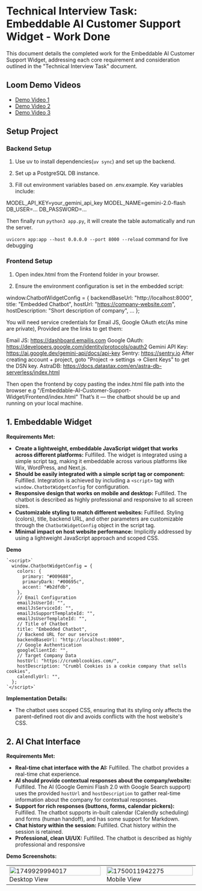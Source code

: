 # Technical Interview Task: Embeddable AI Customer Support Widget - Work Done

This document details the completed work for the Embeddable AI Customer Support Widget, addressing each core requirement and consideration outlined in the "Technical Interview Task" document.

## Loom Demo Videos

- [Demo Video 1](https://www.loom.com/share/043d8422b38e4b658230b7011a29049f?sid=ece64777-9ed4-428a-9ffc-d4fe0af53c29)
- [Demo Video 2](https://www.loom.com/share/043d8422b38e4b658230b7011a29049f?sid=ece64777-9ed4-428a-9ffc-d4fe0af53c29)
- [Demo Video 3](https://www.loom.com/share/503870836f474ad9aecf4e06ff4b425a?sid=4668a988-bef3-4f45-a152-3be41908198d)

## Setup Project

### Backend Setup

1. Use uv to install dependencies(`uv sync`) and set up the backend.

2. Set up a PostgreSQL DB instance.

3. Fill out environment variables based on .env.example. Key variables include:

MODEL_API_KEY=your_gemini_api_key
MODEL_NAME=gemini-2.0-flash
DB_USER=...
DB_PASSWORD=...

Then finally run `python3 app.py`, it will create the table automatically and run the server.

`uvicorn app:app --host 0.0.0.0 --port 8000 --reload` command for live debugging

### Frontend Setup

1. Open index.html from the Frontend folder in your browser.

2. Ensure the environment configuration is set in the embedded script:

window.ChatbotWidgetConfig = {
  backendBaseUrl: "http://localhost:8000",
  title: "Embedded Chatbot",
  hostUrl: "https://company-website.com",
  hostDescription: "Short description of company",
  ...
};

You will need service credentials for Email JS, Google OAuth etc(As mine are private), Provided are the links to get them:

Email JS: https://dashboard.emailjs.com
Google OAuth: https://developers.google.com/identity/protocols/oauth2
Gemini API Key: https://ai.google.dev/gemini-api/docs/api-key
Sentry: https://sentry.io After creating account + project, goto "Project -> settings -> Client Keys" to get the DSN key.
AstraDB: https://docs.datastax.com/en/astra-db-serverless/index.html

Then open the frontend by copy pasting the index.html file path into the browser e.g  "/Embeddable-AI-Customer-Support-Widget/Frontend/index.html"
That’s it — the chatbot should be up and running on your local machine. 

## 1. Embeddable Widget

**Requirements Met:**

- **Create a lightweight, embeddable JavaScript widget that works across different platforms:** Fulfilled. The widget is integrated using a simple script tag, making it embeddable across various platforms like Wix, WordPress, and Next.js.
- **Should be easily integrated with a simple script tag or component:** Fulfilled. Integration is achieved by including a `<script>` tag with `window.ChatbotWidgetConfig` for configuration.
- **Responsive design that works on mobile and desktop:** Fulfilled. The chatbot is described as highly professional and responsive to all screen sizes.
- **Customizable styling to match different websites:** Fulfilled. Styling (colors), title, backend URL, and other parameters are customizable through the `ChatbotWidgetConfig` object in the script tag.
- **Minimal impact on host website performance:** Implicitly addressed by using a lightweight JavaScript approach and scoped CSS.

**Demo**

    `<script>`
      window.ChatbotWidgetConfig = {
        colors: {
          primary: "#009688",
          primaryDark: "#00695c",
          accent: "#b2dfdb",
        },
        // Email Configuration
        emailJsUserId: "",
        emailJsServiceId: "",
        emailJsSupportTemplateId: "",
        emailJsUserTemplateId: "",
        // Title of Chatbot
        title: "Embedded Chatbot",
        // Backend URL for our service
        backendBaseUrl: "http://localhost:8000",
        // Google Authentication
        googleClientId: "",
        // Target Company Data
        hostUrl: "https://crumblcookies.com/",
        hostDescription: "Crumbl Cookies is a cookie company that sells cookies",
        calendlyUrl: "",
      };
    `</script>`

**Implementation Details:**

- The chatbot uses scoped CSS, ensuring that its styling only affects the parent-defined root div and avoids conflicts with the host website's CSS.

## 2. AI Chat Interface

**Requirements Met:**

- **Real-time chat interface with the AI:** Fulfilled. The chatbot provides a real-time chat experience.
- **AI should provide contextual responses about the company/website:** Fulfilled. The AI (Google Gemini Flash 2.0 with Google Search support) uses the provided `hostUrl` and `hostDescription` to gather real-time information about the company for contextual responses.
- **Support for rich responses (buttons, forms, calendar pickers):** Fulfilled. The chatbot supports in-built calendar (Calendly scheduling) and forms (human handoff), and has some support for Markdown.
- **Chat history within the session:** Fulfilled. Chat history within the session is retained.
- **Professional, clean UI/UX:** Fulfilled. The chatbot is described as highly professional and responsive

**Demo Screenshots:**

<table style="width: 100%; height: 50%;">
  <tr>
    <td><img src="image/main/1749929994017.png" alt="1749929994017" style="width: 100%; height: 100%;"> Desktop View</td>
    <td><img src="image/readme/1750011942275.png" alt="1750011942275" style="width: 100%; height: 100%;">Mobile View</td>
  </tr>
</table>

**Implementation Details:**

- All user sessions and their chat histories are stored in the backend database.

## 3. Action 1: Google Calendar Integration (Required)

**Requirements Met:**

- **Connect to Google Calendar API to pull real-time availability:** Fulfilled, but with a strategic alternative. Instead of directly integrating with Google Calendar API, Calendly's iFrame solution was chosen, which inherently handles real-time availability.
- **Display available time slots to users in a user-friendly format:** Fulfilled by Calendly's iFrame, which provides a visual calendar for selecting days
- **Allow users to book appointments directly through the widget:** Fulfilled by Calendly's iFrame integration
- **Create calendar events with Google Meet links automatically:** Fulfilled by Calendly's functionality.
- **Send confirmation emails with calendar invites:** Fulfilled by Calendly's functionality
- **Handle timezone conversions properly:** Fulfilled by Calendly's built-in timezone management.

**Demo Screenshots:**

<!-- BEGIN COLLAGE 1 -->

<table>
  <tr>
    <td><img src="image/main/1749929072956.png" alt="1749929072956" style="width: 100%; height: 50%;"></td>
    <td><img src="image/main/1749929274951.png" alt="1749929274951" style="width: 100%; height: 50%;"></td>
    <td><img src="image/main/1749929286416.png" alt="1749929286416" style="width: 100%; height: 50%;"></td>
    <td><img src="image/main/1749929297689.png" alt="1749929297689" style="width: 100%; height: 50%;"></td>
  </tr>
</table>
<!-- END COLLAGE 1 -->

**Implementation Details:**

- Calendly was chosen as a ready-to-use solution via an iFrame, eliminating the need to build Google Calendar API integrations from scratch and leveraging Calendly's proven user experience and features.
- Appointment rescheduling and slot availability management are handled directly from the Calendly website.

## 4. Action 2: Human Handoff (Required)

**Requirements Met:**

- **When user requests to talk to a human, show a form to collect:**

  - Name (required)
  - Email (required)
  - Phone (optional)
  - Message/Issue description (required)
  - Priority level (Low/Medium/High/Urgent)
  - **All form requirements are met within the application.**
- **Send email notification to support team with form details:** Fulfilled using EmailJS.
- **Send auto-confirmation email to the user:** Fulfilled using EmailJS.
- **Generate a support ticket ID for tracking:** Fulfilled. A support ticket ID is generated for tracking, as shown in the email example and all support tickets along with their status(Open|Closed|Inprogress) saved in the database for tracking.

**Demo Screenshots:**

<!-- BEGIN COLLAGE 2 -->

<table>
  <tr>
    <td><img src="image/main/1749929315036.png" alt="1749929315036" style="width: 100%; height: 50%;"></td>
    <td><img src="image/main/1749929328159.png" alt="1749929328159" style="width: 100%; height: 50%;"></td>
  </tr>
</table>
<!-- END COLLAGE 2 -->

**Implementation Details:**

- A user issue tracking system is built into the backend to conveniently manage user issues.
- EmailJS is used for sending email notifications to the support team and auto-confirmations to the user.

## 5. Interaction Logging (Required)

**Requirements Met:**

- **Log all conversations to Supabase|Postgres database:** Fulfilled. All user sessions and messages are stored in the backend databases.
- **Track user sessions, messages, and actions taken:** Fulfilled. Stored sessions include information regarding bookings and human handoff forms.
- **Store metadata like timestamps, user info, conversation outcomes:** Fulfilled. This information is part of the stored sessions.
- **Basic analytics on conversation volume and success rates:** Fulfilled. Information is processed daily via a cron job to get the volume of conversations and success rates and furthermore using sentry to track all API bugs, errors etc in real time

**Demo Screenshots:**

<table>
  <tr>
    <td><img src="image/readme/1749976763812.png" alt="1749976763812" style="width: 100%; height: 50%;">Sentry</td>
    <td><img src="image/readme/1749976821435.png" alt="1749976821435" style="width: 100%; height: 50%;">Analytics</td>
  </tr>
</table>

**Implementation Details:**

- PostgreSQL is the chosen database for logging interactions in local development but Supabase provides instance of PostgreSQL in production so wouldn't be an issue. Furthermore Sentry is chosen for error and issues logging of the APIs.

## Technical Stack Requirements

**Backend:**

- **Database:** PostgreSQL 14.
- **LLM:** Google Gemini Flash 2.0 (via OpenRouter API, with Google Search Support enabled).
- **APIs:** Email service (EmailJS[Used in Frontend]), Calendly (instead of Google Calendar API).
- **Framework:** FAST API with Python.
- **Other:** Alembic(Data Migrations), Sentry(Issues Logging), Rate Limiter, Google Authentication, Ruff(Python Linter), Pydantic(Typing Within Python), SQL Alchemy(ORM).

**Frontend:**

- **Widget:** Vanilla JS.
- **Styling:** Scoped CSS.
- **Build:** Bundling for easy distribution.
- **Other:** EmailJS, Calendly, Google Authentication, Markdown parser, Emoji Picker, HTML.

## Architecture Considerations for Future

- **Appointment Rescheduling:** Already handled by Calendly, which offers API support for this.
- **Internal Database Queries:** Easily attachable using SQL Alchemy ORM with Alembic migrations or via API calls.
- **Live Agent Handoff:** A flag or quick email notification to a human agent, with a real-time websocket connection if availability is confirmed, can facilitate seamless transition.
- **Multi-language Support:** Easily done with the prompt.
- **Advanced Analytics:** Basic analytics are implemented, with potential for improvement on the analytics module or integration with tools like Google Analytics. Sentry  also used for advanced issue related analytics.

**Overall Architecture:**

- The backend infrastructure is built on a "screaming architecture," emphasizing modularity and ease of modification. Furthermore OOP(Object Oriented Programming) is being utilized for service modules which can allow us for easy import of modules in other services and Functional Programming for REST APIs.
- The chatbot is designed to be highly modular, allowing most changes to be handled by adjusting frontend parameters, with the backend automatically adapting.

## Deliverables

- **Widget Implementation:**

  - Embeddable JavaScript file: Provided through the script tag integration.
  - Demo HTML page: Implied by the integration instructions.
  - Basic customization options: Covered by the `ChatbotWidgetConfig`.
- **Backend API:**

  - RESTful API endpoints for chat, calendar, and support requests: Implemented with FAST API.
  - Google Calendar integration for availability and booking: Fulfilled through Calendly integration
  - Email notification system for support requests: Implemented using EmailJS.
  - Database operations for logging interactions: Handled with Postgres and Sentry.
- **Database Setup:**

  - PostgreSQL Native project with proper tables for conversations, bookings, and support requests: Implemented except for bookings as Calendly is handling it automatically.
  - Vector embeddings setup for AI context: Not explicitly required or implemented based on the chosen AI context approach (Google Search with Gemini 2.0) which retrieves information automatically based on public information of the company(Website etc).
- **Documentation:**

  - Integration guide: Provided in the `script` tag example.
  - API documentation: Provided by FAST API[Use the FAST API interactive docs] and also in the commented code.

  ![1749978348993.png](image/readme/1749978348993.png)

  <table>
      <tr>
        <td><img src="image/readme/1749977650402.png" alt="Image 2" style="width: 100%; height: 50%;"></td>
        <td><img src="image/readme/1749977669087.png" alt="Image 3" style="width: 100%; height: 50%;"></td>
      </tr>
    </table>
  - Setup instructions for Google Calendar and email services: Covered by the Calendly URL and EmailJS credentials in the configuration.

## Evaluation Criteria

- **Technical Implementation (40%):**

  - Clean, well-organized code: Implied by the "screaming architecture", OOP for services + Functional Programming and choice of frameworks (FAST API, SQL Alchemy).
  - Proper error handling: Sentry is installed in the backend for real-time system failure updates and bug tracking.
  - Security best practices: Google OAuth, Rate limiting, CORS configuration, token-based authentication for requests, and payload limits are implemented.
  - Widget integration works smoothly: Confirmed by the description of the embeddable and customizable widget
- **Feature Completeness (40%):**

  - Google Calendar integration works correctly: Fulfilled via Calendly.
  - Human handoff form and email system functions properly: Fulfilled using EmailJS and the in-built issue tracking.
  - entry.
  - AI provides relevant responses: Fulfilled by Gemini 2.0 with Google Search capabilities.
- **User Experience (20%):**

  - Intuitive and responsive interface: Confirmed by the description and provided screenshots
  - Smooth booking and handoff flows: Demonstrated by the Calendly integration and human handoff form process.
  - Professional appearance and behavior: Confirmed by the description and visual evidence.
  - Good documentation for integration: Provided through the script tag example.

## Questions to Consider

1. **How will you handle widget styling conflicts with host websites?**

   - Handled by using scoped CSS, where the parent-defined div is considered the root, ensuring only its particular CSS is modified.
2. **What happens when Google Calendar API is unavailable?**

   - Not directly applicable as Calendly is used. Calendly's service availability would be the concern, and it's a robust, proven solution.
3. **How will you manage conversation context for the AI?**

   - Chat history within the session is retained. The AI leverages Google Gemini Flash 2.0 with Google Search support and is provided with `hostUrl` and `hostDescription` for real-time contextual information.
4. **What security measures will you implement?**

   - Google OAuthentication, Rate limiting for API calls, CORS configuration, token-based authentication for requests, and payload limits are implemented. Sentry is also used for real-time system failure updates and bug tracking.
5. **How will you handle different timezones for calendar bookings?**

   - Handled inherently by Calendly's built-in functionality

## Future Considerations

Shifting Calendly and Email notification systems to backend via APIs for enhanced security, but need to find a way on how to automtically get calendly API key and email service credentials from the user. So we can stop people from getting their hands on even public API's and URLs.
